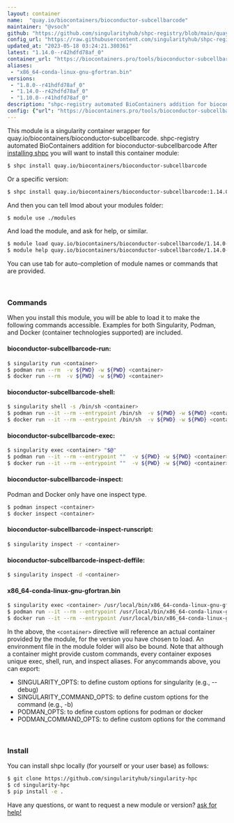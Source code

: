 ```yaml
---
layout: container
name:  "quay.io/biocontainers/bioconductor-subcellbarcode"
maintainer: "@vsoch"
github: "https://github.com/singularityhub/shpc-registry/blob/main/quay.io/biocontainers/bioconductor-subcellbarcode/container.yaml"
config_url: "https://raw.githubusercontent.com/singularityhub/shpc-registry/main/quay.io/biocontainers/bioconductor-subcellbarcode/container.yaml"
updated_at: "2023-05-18 03:24:21.380361"
latest: "1.14.0--r42hdfd78af_0"
container_url: "https://biocontainers.pro/tools/bioconductor-subcellbarcode"
aliases:
 - "x86_64-conda-linux-gnu-gfortran.bin"
versions:
 - "1.8.0--r41hdfd78af_0"
 - "1.14.0--r42hdfd78af_0"
 - "1.10.0--r41hdfd78af_0"
description: "shpc-registry automated BioContainers addition for bioconductor-subcellbarcode"
config: {"url": "https://biocontainers.pro/tools/bioconductor-subcellbarcode", "maintainer": "@vsoch", "description": "shpc-registry automated BioContainers addition for bioconductor-subcellbarcode", "latest": {"1.14.0--r42hdfd78af_0": "sha256:2cee52d8223da45f20e5f79871367eeae4358e7f76d3abc840bd9e39c6c0d558"}, "tags": {"1.8.0--r41hdfd78af_0": "sha256:87d95b32a81f52a6c5bfe7e5524124d7f9721ea62995c498d34ea5b71070a129", "1.14.0--r42hdfd78af_0": "sha256:2cee52d8223da45f20e5f79871367eeae4358e7f76d3abc840bd9e39c6c0d558", "1.10.0--r41hdfd78af_0": "sha256:1a367fe71da58e50c3617b66ef7222b87832e1b65be3353ff23c3f4c32349fe3"}, "docker": "quay.io/biocontainers/bioconductor-subcellbarcode", "aliases": {"x86_64-conda-linux-gnu-gfortran.bin": "/usr/local/bin/x86_64-conda-linux-gnu-gfortran.bin"}}
---
```


This module is a singularity container wrapper for quay.io/biocontainers/bioconductor-subcellbarcode.
shpc-registry automated BioContainers addition for bioconductor-subcellbarcode
After [installing shpc](#install) you will want to install this container module:


```bash
$ shpc install quay.io/biocontainers/bioconductor-subcellbarcode
```

Or a specific version:

```bash
$ shpc install quay.io/biocontainers/bioconductor-subcellbarcode:1.14.0--r42hdfd78af_0
```

And then you can tell lmod about your modules folder:

```bash
$ module use ./modules
```

And load the module, and ask for help, or similar.

```bash
$ module load quay.io/biocontainers/bioconductor-subcellbarcode/1.14.0--r42hdfd78af_0
$ module help quay.io/biocontainers/bioconductor-subcellbarcode/1.14.0--r42hdfd78af_0
```

You can use tab for auto-completion of module names or commands that are provided.

<br>

### Commands

When you install this module, you will be able to load it to make the following commands accessible.
Examples for both Singularity, Podman, and Docker (container technologies supported) are included.

#### bioconductor-subcellbarcode-run:

```bash
$ singularity run <container>
$ podman run --rm  -v ${PWD} -w ${PWD} <container>
$ docker run --rm  -v ${PWD} -w ${PWD} <container>
```

#### bioconductor-subcellbarcode-shell:

```bash
$ singularity shell -s /bin/sh <container>
$ podman run --it --rm --entrypoint /bin/sh  -v ${PWD} -w ${PWD} <container>
$ docker run --it --rm --entrypoint /bin/sh  -v ${PWD} -w ${PWD} <container>
```

#### bioconductor-subcellbarcode-exec:

```bash
$ singularity exec <container> "$@"
$ podman run --it --rm --entrypoint ""  -v ${PWD} -w ${PWD} <container> "$@"
$ docker run --it --rm --entrypoint ""  -v ${PWD} -w ${PWD} <container> "$@"
```

#### bioconductor-subcellbarcode-inspect:

Podman and Docker only have one inspect type.

```bash
$ podman inspect <container>
$ docker inspect <container>
```

#### bioconductor-subcellbarcode-inspect-runscript:

```bash
$ singularity inspect -r <container>
```

#### bioconductor-subcellbarcode-inspect-deffile:

```bash
$ singularity inspect -d <container>
```


#### x86_64-conda-linux-gnu-gfortran.bin

```bash
$ singularity exec <container> /usr/local/bin/x86_64-conda-linux-gnu-gfortran.bin
$ podman run --it --rm --entrypoint /usr/local/bin/x86_64-conda-linux-gnu-gfortran.bin   -v ${PWD} -w ${PWD} <container> -c " $@"
$ docker run --it --rm --entrypoint /usr/local/bin/x86_64-conda-linux-gnu-gfortran.bin   -v ${PWD} -w ${PWD} <container> -c " $@"
```



In the above, the `<container>` directive will reference an actual container provided
by the module, for the version you have chosen to load. An environment file in the
module folder will also be bound. Note that although a container
might provide custom commands, every container exposes unique exec, shell, run, and
inspect aliases. For anycommands above, you can export:

 - SINGULARITY_OPTS: to define custom options for singularity (e.g., --debug)
 - SINGULARITY_COMMAND_OPTS: to define custom options for the command (e.g., -b)
 - PODMAN_OPTS: to define custom options for podman or docker
 - PODMAN_COMMAND_OPTS: to define custom options for the command

<br>

### Install

You can install shpc locally (for yourself or your user base) as follows:

```bash
$ git clone https://github.com/singularityhub/singularity-hpc
$ cd singularity-hpc
$ pip install -e .
```

Have any questions, or want to request a new module or version? [ask for help!](https://github.com/singularityhub/singularity-hpc/issues)